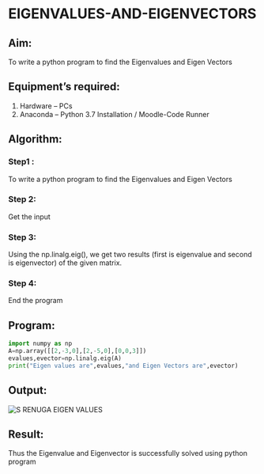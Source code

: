 # EIGENVALUES-AND-EIGENVECTORS

## Aim:

To write a python program to find the Eigenvalues and Eigen Vectors

## Equipment’s required:

1. 	Hardware – PCs
2. 	Anaconda – Python 3.7 Installation / Moodle-Code Runner

## Algorithm:


### Step1 :
To write a python program to find the Eigenvalues and Eigen Vectors
 

### Step 2:
Get the input

### Step 3:
Using the np.linalg.eig(),  we get two results (first is eigenvalue and second is eigenvector) of the given matrix.

### Step 4: 
End the program

## Program:
```python
import numpy as np
A=np.array([[2,-3,0],[2,-5,0],[0,0,3]])
evalues,evector=np.linalg.eig(A)
print("Eigen values are",evalues,"and Eigen Vectors are",evector)
```

## Output:
![S RENUGA EIGEN VALUES](https://user-images.githubusercontent.com/119292258/227716393-7fd0ef44-9a87-4ea1-a086-c2f692c6764b.png)


## Result:
Thus the Eigenvalue and Eigenvector is successfully solved using python program
